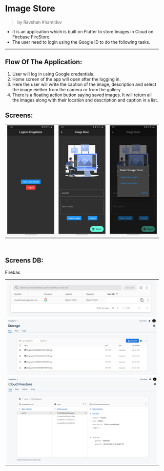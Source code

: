 # Image Store
>by Ravshan Khamidov

* It is an application which is built on Flutter to store Images in Cloud on Firebase FireStore.
* The user need to login using the Google ID to do the following tasks.
---
## Flow Of The Application:
1. User will log in using Google credentials.
2. Home screen of the app will open after the logging in.
3. Here the user will write the caption of the image, description and select the image eiether from the camera or from the gallery.
4. There is a floating action button saying saved images. It will return all the images along with their location and description and caption in a list.
## Screens:  
<table>
    <tr>
        <td> <img height=360px src="1.jpg" alt="LoginScreen"/></td>
        <td> <img height=360px src="2.jpg" alt="HomeScreen"/></td>
        <td> <img height=360px src="3.jpg" alt="DialogBox"/></td>
    </tr>
  </table>
  
  <br>
  
  ## Screens DB: 
  Firebas
  
  <table>
    <tr>
        <td colspan=4> <img  src="5.jpg" alt="LoginInstance"></td>
    </tr>
    <tr><td colspan=4> <img src="7.jpg" alt="StorageInstance"></td></tr>
    <tr><td colspan=4> <img src="6.jpg" alt="FirestoreInstance"></td></tr>
</table>
